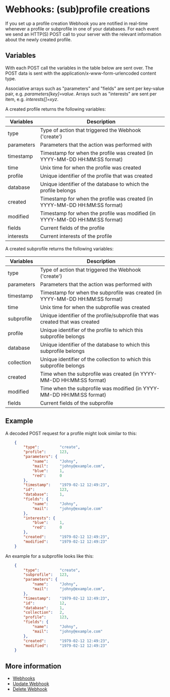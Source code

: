 # Webhooks: (sub)profile creations

If you set up a profile creation Webhook you are notified in real-time
whenever a profile or subprofile in one of your databases.
For each event we send an HTTP(S) POST call to your server with the 
relevant information about the newly created profile.

## Variables

With each POST call the variables in the table below are sent over. The 
POST data is sent with the application/x-www-form-urlencoded content type.

Associative arrays such as "parameters" and "fields" are sent per key-value pair,
e.g. *parameters[key]=value*.
Arrays such as "interests" are sent per item, e.g. *interests[]=xyz*.

A created profile returns the following variables:

| Variables          | Description                                                                  |
|--------------------|------------------------------------------------------------------------------|
| type               | Type of action that triggered the Webhook ('create')                         |
| parameters         | Parameters that the action was performed with                                |
| timestamp          | Timestamp for when the profile was created (in YYYY-MM-DD HH:MM:SS format)   |
| time               | Unix time for when the profile was created                                   |
| profile            | Unique identifier of the profile that was created                            |
| database           | Unique identifier of the database to which the profile belongs               |
| created            | Timestamp for when the profile was created (in YYYY-MM-DD HH:MM:SS format)   |
| modified           | Timestamp for when the profile was modified (in YYYY-MM-DD HH:MM:SS format)  |
| fields             | Current fields of the profile                                                |
| interests          | Current interests of the profile                                             |

A created subprofile returns the following variables:

| Variables          | Description                                                                      |
|--------------------|----------------------------------------------------------------------------------|
| type               | Type of action that triggered the Webhook ('create')                             |
| parameters         | Parameters that the action was performed with                                    |
| timestamp          | Timestamp for when the subprofile was created (in YYYY-MM-DD HH:MM:SS format)    |
| time               | Unix time for when the subprofile was created                                    |
| subprofile         | Unique identifier of the profile/subprofile that was created that was created    |
| profile            | Unique identifier of the profile to which this subprofile belongs                |
| database           | Unique identifier of the database to which this subprofile belongs               |
| collection         | Unique identifier of the collection to which this subprofile belongs             |
| created            | Time when the subprofile was created (in YYYY-MM-DD HH:MM:SS format)             |
| modified           | Time when the subprofile was modified (in YYYY-MM-DD HH:MM:SS format)            |
| fields             | Current fields of the subprofile                                                 |

## Example

A decoded POST request for a profile might look similar to this:

```json
    {
        "type":         "create",
        "profile":      123,
        "parameters": {
            "name":     "Johny",
            "mail":     "johny@example.com",
            "blue":     1,
            "red":      0
        },
        "timestamp":    "1979-02-12 12:49:23",
        "id":           123,
        "database":     1,
        "fields": {
            "name":     "Johny",
            "mail":     "johny@example.com"
        },
        "interests": {
            "blue":     1,
            "red":      0
        },
        "created":      "1979-02-12 12:49:23",
        "modified":     "1979-02-12 12:49:23"
    }
```
    
An example for a subprofile looks like this:

```json
    {
        "type":         "create",
        "subprofile":   123,
        "parameters": {
            "name":     "Johny",
            "mail":     "johny@example.com",
        },
        "timestamp":    "1979-02-12 12:49:23",
        "id":           12,
        "database":     1,
        "collection":   2,
        "profile":      123,
        "fields": {
            "name":     "Johny",
            "mail":     "johny@example.com"
        },
        "created":      "1979-02-12 12:49:23",
        "modified":     "1979-02-12 12:49:23"
    }
```

## More information

* [Webhooks](./webhooks)
* [Update Webhook](./webhook-updates)
* [Delete Webhook](./webhook-deletes)
